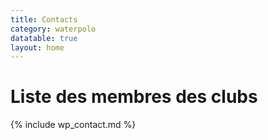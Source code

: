 ```yaml
---
title: Contacts
category: waterpolo
datatable: true
layout: home
---
```


# Liste des membres des clubs

{% include wp_contact.md %}
